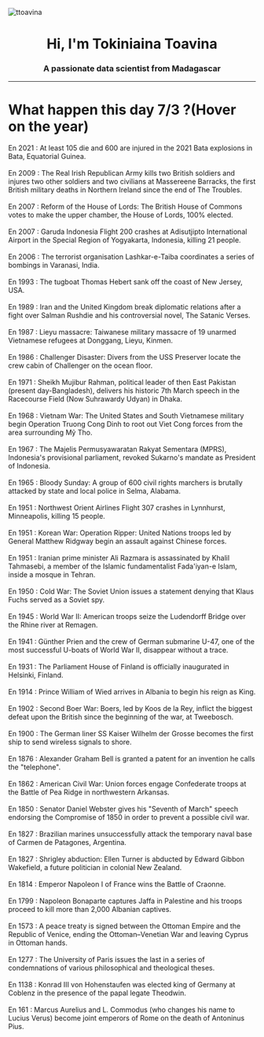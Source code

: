 
<p align="left"> <img src="https://komarev.com/ghpvc/?username=ttoavina&label=Profile%20views&color=0e75b6&style=flat" alt="ttoavina" /> </p>
<h1 align="center">Hi, I'm Tokiniaina Toavina</h1>
<h3 align="center">A passionate data scientist from Madagascar</h3>
    
<hr/>
<h1> What happen this day 7/3 ?(Hover on the year)</h1>

En 2021 : At least 105 die and 600 are injured in the 2021 Bata explosions in Bata, Equatorial Guinea.
<br/><br/>
En 2009 : The Real Irish Republican Army kills two British soldiers and injures two other soldiers and two civilians at Massereene Barracks, the first British military deaths in Northern Ireland since the end of The Troubles.
<br/><br/>
En 2007 : Reform of the House of Lords: The British House of Commons votes to make the upper chamber, the House of Lords, 100% elected.
<br/><br/>
En 2007 : Garuda Indonesia Flight 200 crashes at Adisutjipto International Airport in the Special Region of Yogyakarta, Indonesia, killing 21 people.
<br/><br/>
En 2006 : The terrorist organisation Lashkar-e-Taiba coordinates a series of bombings in Varanasi, India.
<br/><br/>
En 1993 : The tugboat Thomas Hebert sank off the coast of New Jersey, USA.
<br/><br/>
En 1989 : Iran and the United Kingdom break diplomatic relations after a fight over Salman Rushdie and his controversial novel, The Satanic Verses.
<br/><br/>
En 1987 : Lieyu massacre: Taiwanese military massacre of 19 unarmed Vietnamese refugees at Donggang, Lieyu, Kinmen.
<br/><br/>
En 1986 : Challenger Disaster: Divers from the USS Preserver locate the crew cabin of Challenger on the ocean floor.
<br/><br/>
En 1971 : Sheikh Mujibur Rahman, political leader of then East Pakistan (present day-Bangladesh), delivers his historic 7th March speech in the Racecourse Field (Now Suhrawardy Udyan) in Dhaka.
<br/><br/>
En 1968 : Vietnam War: The United States and South Vietnamese military begin Operation Truong Cong Dinh to root out Viet Cong forces from the area surrounding Mỹ Tho.
<br/><br/>
En 1967 : The Majelis Permusyawaratan Rakyat Sementara (MPRS), Indonesia's provisional parliament, revoked Sukarno's mandate as President of Indonesia.
<br/><br/>
En 1965 : Bloody Sunday: A group of 600 civil rights marchers is brutally attacked by state and local police in Selma, Alabama.
<br/><br/>
En 1951 : Northwest Orient Airlines Flight 307 crashes in Lynnhurst, Minneapolis, killing 15 people.
<br/><br/>
En 1951 : Korean War: Operation Ripper: United Nations troops led by General Matthew Ridgway begin an assault against Chinese forces.
<br/><br/>
En 1951 : Iranian prime minister Ali Razmara is assassinated by Khalil Tahmasebi, a member of the Islamic fundamentalist Fada'iyan-e Islam, inside a mosque in Tehran.
<br/><br/>
En 1950 : Cold War: The Soviet Union issues a statement denying that Klaus Fuchs served as a Soviet spy.
<br/><br/>
En 1945 : World War II: American troops seize the Ludendorff Bridge over the Rhine river at Remagen.
<br/><br/>
En 1941 : Günther Prien and the crew of German submarine U-47, one of the most successful U-boats of World War II, disappear without a trace.
<br/><br/>
En 1931 : The Parliament House of Finland is officially inaugurated in Helsinki, Finland.
<br/><br/>
En 1914 : Prince William of Wied arrives in Albania to begin his reign as King.
<br/><br/>
En 1902 : Second Boer War: Boers, led by Koos de la Rey, inflict the biggest defeat upon the British since the beginning of the war, at Tweebosch.
<br/><br/>
En 1900 : The German liner SS Kaiser Wilhelm der Grosse becomes the first ship to send wireless signals to shore.
<br/><br/>
En 1876 : Alexander Graham Bell is granted a patent for an invention he calls the "telephone".
<br/><br/>
En 1862 : American Civil War: Union forces engage Confederate troops at the Battle of Pea Ridge in northwestern Arkansas.
<br/><br/>
En 1850 : Senator Daniel Webster gives his "Seventh of March" speech endorsing the Compromise of 1850 in order to prevent a possible civil war.
<br/><br/>
En 1827 : Brazilian marines unsuccessfully attack the temporary naval base of Carmen de Patagones, Argentina.
<br/><br/>
En 1827 : Shrigley abduction: Ellen Turner is abducted by Edward Gibbon Wakefield, a future politician in colonial New Zealand.
<br/><br/>
En 1814 : Emperor Napoleon I of France wins the Battle of Craonne.
<br/><br/>
En 1799 : Napoleon Bonaparte captures Jaffa in Palestine and his troops proceed to kill more than 2,000 Albanian captives.
<br/><br/>
En 1573 : A peace treaty is signed between the Ottoman Empire and the Republic of Venice, ending the Ottoman–Venetian War and leaving Cyprus in Ottoman hands.
<br/><br/>
En 1277 : The University of Paris issues the last in a series of condemnations of various philosophical and theological theses.
<br/><br/>
En 1138 : Konrad III von Hohenstaufen was elected king of Germany at Coblenz in the presence of the papal legate Theodwin.
<br/><br/>
En 161 : Marcus Aurelius and L. Commodus (who changes his name to Lucius Verus) become joint emperors of Rome on the death of Antoninus Pius.
<br/><br/>

